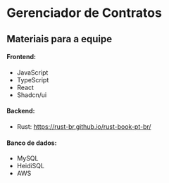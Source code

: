 # Gerenciador de Contratos
## Materiais para a equipe
#### Frontend:
 - JavaScript
 - TypeScript
 - React
 - Shadcn/ui
#### Backend:
- Rust: https://rust-br.github.io/rust-book-pt-br/
#### Banco de dados:
 - MySQL
 - HeidiSQL
 - AWS
